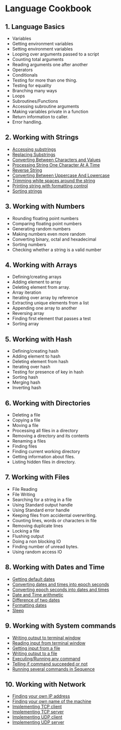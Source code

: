 # Language Cookbook

## 1. Language Basics
* Variables
* Getting environment variables
* Setting environment variables
* Looping over arguments passed to a script
* Counting total arguments
* Reading arguments one after another
* Operators
* Conditionals
* Testing for more than one thing.
* Testing for equality
* Branching many ways
* Loops
* Subroutines/Functions
* Accessing subroutine arguments
* Making variables private in a function
* Return information to caller.
* Error handling.

## 2. Working with Strings 
* [Accessing substrings](Strings/Strings_AccessingSubstrings.md)
* [Replacing Substrings](Strings/Strings_ReplacingSubstrings.md)
* [Converting Between Characters and Values](Strings/Strings_ConvertingBetweenCharsAndValues.md)
* [Processing String One Character At A Time](Strings/String_ProcessingOneCharAtTime.md)
* [Reverse String](Strings/String_ReverseString.md)
* [Converting Between Uppercase And Lowercase](Strings/String_ConvertingCase.md)
* [Trimming white spaces around the string](Strings/String_TrimmingBlanks.md)
* [Printing string with formatting control](Strings/String_PrintStringWithFormatting.md)
* [Sorting strings](Strings/String_SortingString.md)

## 3. Working with Numbers
* Rounding floating point numbers
* Comparing floating point numbers
* Generating random numbers
* Making numbers even more random
* Converting binary, octal and hexadecimal
* Sorting numbers
* Checking whether a string is a valid number

## 4. Working with Arrays
* Defining/creating arrays
* Adding element to array
* Deleting element from array.
* Array iteration
* Iterating over array by reference
* Extracting unique elements from a list
* Appending one array to another
* Reversing array
* Finding first element that passes a test
* Sorting array

## 5. Working with Hash
* Defining/creating hash
* Adding element to hash
* Deleting element from hash
* Iterating over hash
* Testing for presence of key in hash
* Sorting hash
* Merging hash
* Inverting hash

## 6. Working with Directories
* Deleting a file
* Copying a file
* Moving a file
* Processing all files in a directory
* Removing a directory and its contents
* Renaming a files
* Finding files
* Finding current working directory
* Getting information about files.
* Listing hidden files in directory.

## 7. Working with Files
* File Reading
* File Writing
* Searching for a string in a file
* Using Standard output handle
* Using Standard error handle
* Keeping files from accidental overwriting.
* Counting lines, words or characters in file
* Removing duplicate lines
* Locking a file
* Flushing output
* Doing a non blocking IO
* Finding number of unread bytes.
* Using random access IO

## 8. Working with Dates and Time
* [Getting default dates](DatesAndTime/DatesAndTime_GetDefaultDate.md)
* [Converting dates and times into epoch seconds](DatesAndTime/DatesAndTime_ConvertIntoEpoch.md)
* [Converting epoch seconds into dates and times](DatesAndTime/DatesAndTime_ConvertFromEpoch.md)
* [Date and Time arithmetic](DatesAndTime/DatesAndTime_DateTimeArithmetic.md)
* [Difference of two dates](DatesAndTime/DatesAndTime_DiffTwoDates.md)
* [Formatting dates](DatesAndTime/DatesAndTime_FormatDates.md)
* [Sleep](DatesAndTime/DatesAndTime_Sleep.md)

## 9. Working with System commands
* [Writing output to terminal window](Systems/System_WritingToTerminalWindow.md)
* [Reading input from terminal window](Systems/System_GetInputFromTerminalWindow.md)
* [Getting input from a file](Systems/System_GetInputFromFile.md)
* [Writing output to a file](Systems/System_WriteOutputToFile.md)
* [Executing/Running any command](Systems/System_ExecuteAnyCommand.md)
* [Telling if command succeeded or not](Systems/System_TestIfCommandSucceeded.md)
* [Running several commands in Sequence](Systems/System_ExecuteSeveralCommandsInSequence.md)

## 10. Working with Network
* [Finding your own IP address](Network/Network_FindOwnIPAddress.md)
* [Finding your own name of the machine](Network/Network_FindingYourMachineName.md)
* [Implementing TCP client](Network/Network_TCPClient.md)
* [Implementing TCP server](Network/Network_TCPServer.md)
* [Implementing UDP client](Network/Network_UDPClient.md)
* [Implementing UDP server](Network/Network_UDPServer.md)
